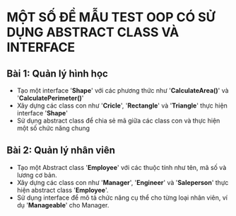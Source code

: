 # MỘT SỐ ĐỀ MẪU TEST OOP CÓ SỬ DỤNG ABSTRACT CLASS VÀ INTERFACE
## Bài 1: Quản lý hình học
- Tạo một interface '**Shape**' với các phương thức như '**CalculateArea()**' và '**CalculatePerimeter()**'
- Xây dựng các class con như '**Cricle**', '**Rectangle**' và '**Triangle**' thực hiện interface '**Shape**'
- Sử dụng abstract class để chia sẻ mã giữa các class con và thực hiện một số chức năng chung
## Bài 2: Quản lý nhân viên
- Tạo một Abstract class '**Employee**' với các thuộc tính như tên, mã số và lương cơ bản.
- Xây dựng các class con như '**Manager**', '**Engineer**' và '**Saleperson**' thực hiện abstract class '**Employee**'.
- Sử dụng interface để mô tả chức năng cụ thể cho từng loại nhân viên, ví dụ '**Manageable**' cho Manager.
